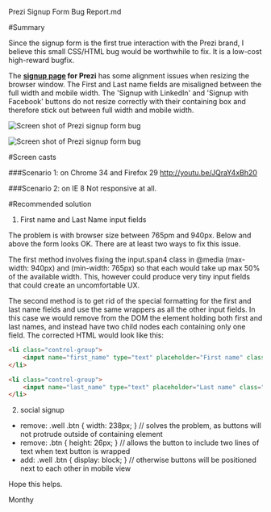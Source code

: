 Prezi Signup Form Bug Report.md

#Summary

Since the signup form is the first true interaction with the Prezi brand, I believe this small CSS/HTML bug would be worthwhile to fix. It is a low-cost high-reward bugfix.

The **[signup page](https://prezi.com/profile/registration/?license_type=PUBLIC) for Prezi** has some alignment issues when resizing the browser window. The First and Last name fields are misaligned between the full width and mobile width. The 'Signup with LinkedIn' and 'Signup with Facebook' buttons do not resize correctly with their containing box and therefore stick out between full width and mobile width.

![Screen shot of Prezi signup form bug](monthypython/bug-reports/Prezi_SignupPage_Bug.jpg)

![Screen shot of Prezi signup form bug](https://github.com/monthypython/bug-reports/Prezi_SignupPage_Bug2.jpg)

#Screen casts

###Scenario 1: on Chrome 34 and Firefox 29
http://youtu.be/JQraY4xBh20

###Scenario 2: on IE 8
Not responsive at all.

#Recommended solution

1) First name and Last Name input fields

The problem is with browser size between 765pm and 940px. Below and above the form looks OK. There are at least two ways to fix this issue.

The first method involves fixing the input.span4 class in @media (max-width: 940px) and (min-width: 765px) so that each would take up max 50% of the available width. This, however could produce very tiny input fields that could create an uncomfortable UX.

The second method is to get rid of the special formatting for the first and last name fields and use the same wrappers as all the other input fields. In this case we would remove from the DOM the element holding both first and last names, and instead have two child nodes each containing only one field. The corrected HTML would look like this:

```html
<li class="control-group">
	<input name="first_name" type="text" placeholder="First name" class="input-large span8 textfield" id="id_first_name">
</li>

<li class="control-group">
	<input name="last_name" type="text" placeholder="Last name" class="input-large span8 textfield" id="id_last_name">
</li>
```

2) social signup
- remove: .well .btn { width: 238px; } // solves the problem, as buttons will not protrude outside of containing element
- remove: .btn { height: 26px; } // allows the button to include two lines of text when text button is wrapped
- add: .well .btn { display: block; } // otherwise buttons will be positioned next to each other in mobile view

Hope this helps.

Monthy
